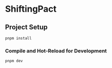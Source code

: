 # ShiftingPact

## Project Setup

```sh
pnpm install
```

### Compile and Hot-Reload for Development

```sh
pnpm dev
```
